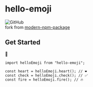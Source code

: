 # hello-emoji

![GitHub](https://img.shields.io/github/license/clarkio/simple-npm-package)  
fork from [modern-npm-package](https://github.com/snyk-snippets/modern-npm-package)

## Get Started

🐣

```tsx
import helloEmoji from "hello-emoji";

const heart = helloEmoji.heart(); // ❤️
const check = helloEmoji.check(); // ✅
const fire = helloEmoji.fire(); // 🔥
```
